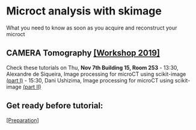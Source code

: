 Microct analysis with skimage
=============================

What you need to know as soon as you acquire and reconstruct your microct

CAMERA Tomography [[Workshop 2019]](http://microct.lbl.gov/cameratomo2019)
--------------------------------------------------------------------------

Check these tutorials on Thu, **Nov 7th Building 15, Room 253** - 13:30, Alexandre de Siqueira, Image processing for microCT using scikit-image [(part I)](https://github.com/CameraIA/microct_skimage/partI) - 15:30, Dani Ushizima, Image processing for microCT using scikit-image [(part II)](https://github.com/CameraIA/microct_skimage/partII)

Get ready before tutorial:
--------------------------

[[Preparation]](https://github.com/CameraIA/microct_skimage/preparation.md)
